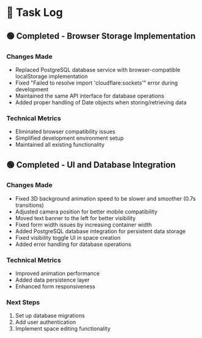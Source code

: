 # 📝 Task Log

## 🟢 Completed - Browser Storage Implementation

### Changes Made
- Replaced PostgreSQL database service with browser-compatible localStorage implementation
- Fixed "Failed to resolve import 'cloudflare:sockets'" error during development
- Maintained the same API interface for database operations
- Added proper handling of Date objects when storing/retrieving data

### Technical Metrics
- Eliminated browser compatibility issues
- Simplified development environment setup
- Maintained all existing functionality

## 🟢 Completed - UI and Database Integration

### Changes Made
- Fixed 3D background animation speed to be slower and smoother (0.7s transitions)
- Adjusted camera position for better mobile compatibility
- Moved text banner to the left for better visibility
- Fixed form width issues by increasing container width
- Added PostgreSQL database integration for persistent data storage
- Fixed visibility toggle UI in space creation
- Added error handling for database operations

### Technical Metrics
- Improved animation performance
- Added data persistence layer
- Enhanced form responsiveness

### Next Steps
1. Set up database migrations
2. Add user authentication
3. Implement space editing functionality
